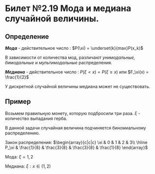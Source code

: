 # Билет №2.19 Мода и медиана случайной величины.

## Определение

***Мода*** - действительное число : $P(\xi) = \underset{k}{max}P(x_k)$

В зависимости от количества мод, различают *унимодальные, бимодальные* и *мультимодальные* распределения.

***Медиана*** - действительное число : $P(\xi < x) = P(\xi \geq x)$ или $F_\xi(x) = \frac{1}{2}$

У дискретной случайной  величины медиана может не существовать.

## Пример

Возьмем правильную монету, которую подбросили три раза. $\xi$ - количество выпадания герба.

В данной задачи случайная величина подчиняется биномиальному распределению.

Закон распределения: $\begin{array}{c|c|c} \xi & 0 & 1 & 2 & 3\\ \hline  P_\xi & \frac{1}{8} & \frac{3}{8} & \frac{3}{8} & \frac{1}{8} \end{array}$

Мода: $\xi = 1, 2$

Медиана: $\xi : x \in (1, 2)$
















